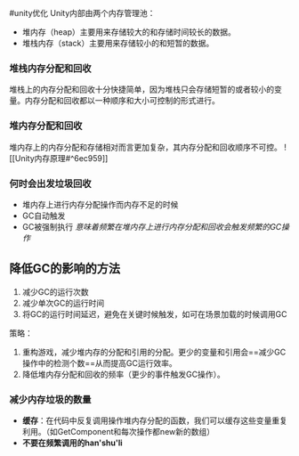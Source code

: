 #unity优化 
Unity内部由两个内存管理池：
- 堆内存（heap）主要用来存储较大的和存储时间较长的数据。
- 堆栈内存（stack）主要用来存储较小的和短暂的数据。

### 堆栈内存分配和回收
堆栈上的内存分配和回收十分快捷简单，因为堆栈只会存储短暂的或者较小的变量。内存分配和回收都以一种顺序和大小可控制的形式进行。

### 堆内存分配和回收
堆内存上的内存分配和存储相对而言更加复杂，其内存分配和回收顺序不可控。
![[Unity内存原理#^6ec959]]
### 何时会出发垃圾回收
- 堆内存上进行内存分配操作而内存不足的时候
- GC自动触发
- GC被强制执行
*意味着频繁在堆内存上进行内存分配和回收会触发频繁的GC操作*

## 降低GC的影响的方法
1. 减少GC的运行次数
2. 减少单次GC的运行时间
3. 将GC的运行时间延迟，避免在关键时候触发，如可在场景加载的时候调用GC

策略：
1. 重构游戏，减少堆内存的分配和引用的分配。更少的变量和引用会==减少GC操作中的检测个数==从而提高GC运行效率。
2. 降低堆内存分配和回收的频率（更少的事件触发GC操作）。

### 减少内存垃圾的数量
- **缓存**：在代码中反复调用操作堆内存分配的函数，我们可以缓存这些变量重复利用。（如GetComponent和每次操作都new新的数组）
- **不要在频繁调用的han'shu'li**